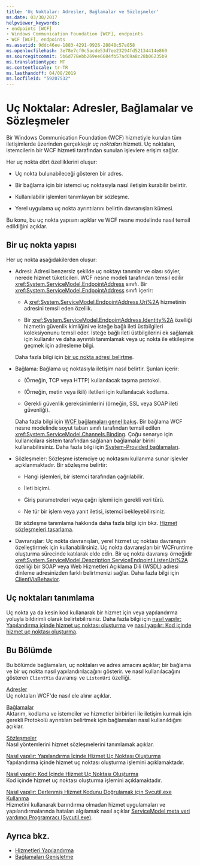 ```yaml
---
title: 'Uç Noktalar: Adresler, Bağlamalar ve Sözleşmeler'
ms.date: 03/30/2017
helpviewer_keywords:
- endpoints [WCF]
- Windows Communication Foundation [WCF], endpoints
- WCF [WCF], endpoints
ms.assetid: 9ddc46ee-1883-4291-9926-28848c57e858
ms.openlocfilehash: 3e78e7cf0c5acde53d7ee23294fd52134414e860
ms.sourcegitcommit: 5b6d778ebb269ee6684fb57ad69a8c28b06235b9
ms.translationtype: MT
ms.contentlocale: tr-TR
ms.lasthandoff: 04/08/2019
ms.locfileid: "59207532"
---
```

# <a name="endpoints-addresses-bindings-and-contracts"></a>Uç Noktalar: Adresler, Bağlamalar ve Sözleşmeler
Bir Windows Communication Foundation (WCF) hizmetiyle kurulan tüm iletişimlerde üzerinden gerçekleşir *uç noktaları* hizmeti. Uç noktaları, istemcilerin bir WCF hizmeti tarafından sunulan işlevlere erişim sağlar.  
  
 Her uç nokta dört özelliklerini oluşur:  
  
-   Uç nokta bulunabileceği gösteren bir adres.  
  
-   Bir bağlama için bir istemci uç noktasıyla nasıl iletişim kurabilir belirtir.  
  
-   Kullanılabilir işlemleri tanımlayan bir sözleşme.  
  
-   Yerel uygulama uç nokta ayrıntılarını belirtin davranışları kümesi.  
  
 Bu konu, bu uç nokta yapısını açıklar ve WCF nesne modelinde nasıl temsil edildiğini açıklar.  
  
## <a name="the-structure-of-an-endpoint"></a>Bir uç nokta yapısı  
 Her uç nokta aşağıdakilerden oluşur:  
  
-   Adresi: Adresi benzersiz şekilde uç noktayı tanımlar ve olası söyler, nerede hizmet tüketicileri. WCF nesne modeli tarafından temsil edilir <xref:System.ServiceModel.EndpointAddress> sınıfı. Bir <xref:System.ServiceModel.EndpointAddress> sınıfı içerir:  
  
    -   A <xref:System.ServiceModel.EndpointAddress.Uri%2A> hizmetinin adresini temsil eden özellik.  
  
    -   Bir <xref:System.ServiceModel.EndpointAddress.Identity%2A> özelliği hizmetin güvenlik kimliğini ve isteğe bağlı ileti üstbilgileri koleksiyonunu temsil eder. İsteğe bağlı ileti üstbilgilerini ek sağlamak için kullanılır ve daha ayrıntılı tanımlamak veya uç nokta ile etkileşime geçmek için adresleme bilgi.  
  
     Daha fazla bilgi için [bir uç nokta adresi belirtme](../../../../docs/framework/wcf/specifying-an-endpoint-address.md).  
  
-   Bağlama: Bağlama uç noktasıyla iletişim nasıl belirtir. Şunları içerir:  
  
    -   (Örneğin, TCP veya HTTP) kullanılacak taşıma protokol.  
  
    -   (Örneğin, metin veya ikili) iletileri için kullanılacak kodlama.  
  
    -   Gerekli güvenlik gereksinimlerini (örneğin, SSL veya SOAP ileti güvenliği).  
  
     Daha fazla bilgi için [WCF bağlamaları genel bakış](../../../../docs/framework/wcf/bindings-overview.md). Bir bağlama WCF nesne modelinde soyut taban sınıfı tarafından temsil edilen <xref:System.ServiceModel.Channels.Binding>. Çoğu senaryo için kullanıcılara sistem tarafından sağlanan bağlamalar birini kullanabilirsiniz. Daha fazla bilgi için [System-Provided bağlamaları](../../../../docs/framework/wcf/system-provided-bindings.md).  
  
-   Sözleşmeler: Sözleşme istemciye uç noktasını kullanıma sunar işlevler açıklanmaktadır. Bir sözleşme belirtir:  
  
    -   Hangi işlemleri, bir istemci tarafından çağrılabilir.  
  
    -   İleti biçimi.  
  
    -   Giriş parametreleri veya çağrı işlemi için gerekli veri türü.  
  
    -   Ne tür bir işlem veya yanıt iletisi, istemci bekleyebilirsiniz.  
  
     Bir sözleşme tanımlama hakkında daha fazla bilgi için bkz. [Hizmet sözleşmeleri tasarlama](../../../../docs/framework/wcf/designing-service-contracts.md).  
  
-   Davranışlar: Uç nokta davranışları, yerel hizmet uç noktası davranışını özelleştirmek için kullanabilirsiniz. Uç nokta davranışları bir WCFruntime oluşturma sürecinde katılarak elde edin. Bir uç nokta davranışı örneğidir <xref:System.ServiceModel.Description.ServiceEndpoint.ListenUri%2A> özelliği bir SOAP veya Web Hizmetleri Açıklama Dili (WSDL) adresi dinleme adresinizden farklı belirtmenizi sağlar. Daha fazla bilgi için [ClientViaBehavior](../../../../docs/framework/wcf/diagnostics/wmi/clientviabehavior.md).  
  
## <a name="defining-endpoints"></a>Uç noktaları tanımlama  
 Uç nokta ya da kesin kod kullanarak bir hizmet için veya yapılandırma yoluyla bildirimli olarak belirtebilirsiniz. Daha fazla bilgi için [nasıl yapılır: Yapılandırma içinde hizmet uç noktası oluşturma](../../../../docs/framework/wcf/feature-details/how-to-create-a-service-endpoint-in-configuration.md) ve [nasıl yapılır: Kod içinde hizmet uç noktası oluşturma](../../../../docs/framework/wcf/feature-details/how-to-create-a-service-endpoint-in-code.md).  
  
## <a name="in-this-section"></a>Bu Bölümde  
 Bu bölümde bağlamaları, uç noktaları ve adres amacını açıklar; bir bağlama ve bir uç nokta nasıl yapılandırılacağını gösterir. ve nasıl kullanılacağını gösteren `ClientVia` davranışı ve `ListenUri` özelliği.  
  
 [Adresler](../../../../docs/framework/wcf/feature-details/endpoint-addresses.md)  
 Uç noktaları WCF'de nasıl ele alınır açıklar.  
  
 [Bağlamalar](../../../../docs/framework/wcf/feature-details/bindings.md)  
 Aktarım, kodlama ve istemciler ve hizmetler birbirleri ile iletişim kurmak için gerekli Protokolü ayrıntıları belirtmek için bağlamaları nasıl kullanıldığını açıklar.  
  
 [Sözleşmeler](../../../../docs/framework/wcf/feature-details/contracts.md)  
 Nasıl yöntemlerini hizmet sözleşmelerini tanımlamak açıklar.  
  
 [Nasıl yapılır: Yapılandırma İçinde Hizmet Uç Noktası Oluşturma](../../../../docs/framework/wcf/feature-details/how-to-create-a-service-endpoint-in-configuration.md)  
 Yapılandırma içinde hizmet uç noktası oluşturma işlemini açıklamaktadır.  
  
 [Nasıl yapılır: Kod İçinde Hizmet Uç Noktası Oluşturma](../../../../docs/framework/wcf/feature-details/how-to-create-a-service-endpoint-in-code.md)  
 Kod içinde hizmet uç noktası oluşturma işlemini açıklamaktadır.  
  
 [Nasıl yapılır: Derlenmiş Hizmet Kodunu Doğrulamak için Svcutil.exe Kullanma](../../../../docs/framework/wcf/feature-details/how-to-use-svcutil-exe-to-validate-compiled-service-code.md)  
 Hizmetini kullanarak barındırma olmadan hizmet uygulamaları ve yapılandırmalarında hataları algılamak nasıl açıklar [ServiceModel meta veri yardımcı Programracı (Svcutil.exe)](../../../../docs/framework/wcf/servicemodel-metadata-utility-tool-svcutil-exe.md).  
  
## <a name="see-also"></a>Ayrıca bkz.

- [Hizmetleri Yapılandırma](../../../../docs/framework/wcf/configuring-services.md)
- [Bağlamaları Genişletme](../../../../docs/framework/wcf/extending/extending-bindings.md)
